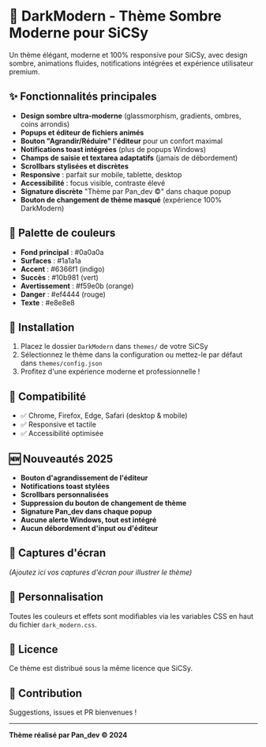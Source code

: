 # 🌙 DarkModern - Thème Sombre Moderne pour SiCSy

Un thème élégant, moderne et 100% responsive pour SiCSy, avec design sombre, animations fluides, notifications intégrées et expérience utilisateur premium.

## ✨ Fonctionnalités principales

- **Design sombre ultra-moderne** (glassmorphism, gradients, ombres, coins arrondis)
- **Popups et éditeur de fichiers animés**
- **Bouton "Agrandir/Réduire" l'éditeur** pour un confort maximal
- **Notifications toast intégrées** (plus de popups Windows)
- **Champs de saisie et textarea adaptatifs** (jamais de débordement)
- **Scrollbars stylisées et discrètes**
- **Responsive** : parfait sur mobile, tablette, desktop
- **Accessibilité** : focus visible, contraste élevé
- **Signature discrète** "Thème par Pan_dev ©" dans chaque popup
- **Bouton de changement de thème masqué** (expérience 100% DarkModern)

## 🎨 Palette de couleurs

- **Fond principal** : #0a0a0a
- **Surfaces** : #1a1a1a
- **Accent** : #6366f1 (indigo)
- **Succès** : #10b981 (vert)
- **Avertissement** : #f59e0b (orange)
- **Danger** : #ef4444 (rouge)
- **Texte** : #e8e8e8

## 🚀 Installation

1. Placez le dossier `DarkModern` dans `themes/` de votre SiCSy
2. Sélectionnez le thème dans la configuration ou mettez-le par défaut dans `themes/config.json`
3. Profitez d'une expérience moderne et professionnelle !

## 📱 Compatibilité

- ✅ Chrome, Firefox, Edge, Safari (desktop & mobile)
- ✅ Responsive et tactile
- ✅ Accessibilité optimisée

## 🆕 Nouveautés 2025

- **Bouton d'agrandissement de l'éditeur**
- **Notifications toast stylées**
- **Scrollbars personnalisées**
- **Suppression du bouton de changement de thème**
- **Signature Pan_dev dans chaque popup**
- **Aucune alerte Windows, tout est intégré**
- **Aucun débordement d'input ou d'éditeur**

## 📸 Captures d'écran

*(Ajoutez ici vos captures d'écran pour illustrer le thème)*

## 🔧 Personnalisation

Toutes les couleurs et effets sont modifiables via les variables CSS en haut du fichier `dark_modern.css`.

## 📄 Licence

Ce thème est distribué sous la même licence que SiCSy.

## 🤝 Contribution

Suggestions, issues et PR bienvenues !

---

**Thème réalisé par Pan_dev © 2024** 

